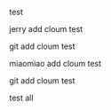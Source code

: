 test

jerry add cloum test

git add cloum test

miaomiao add cloum test

git add cloum test

test all

